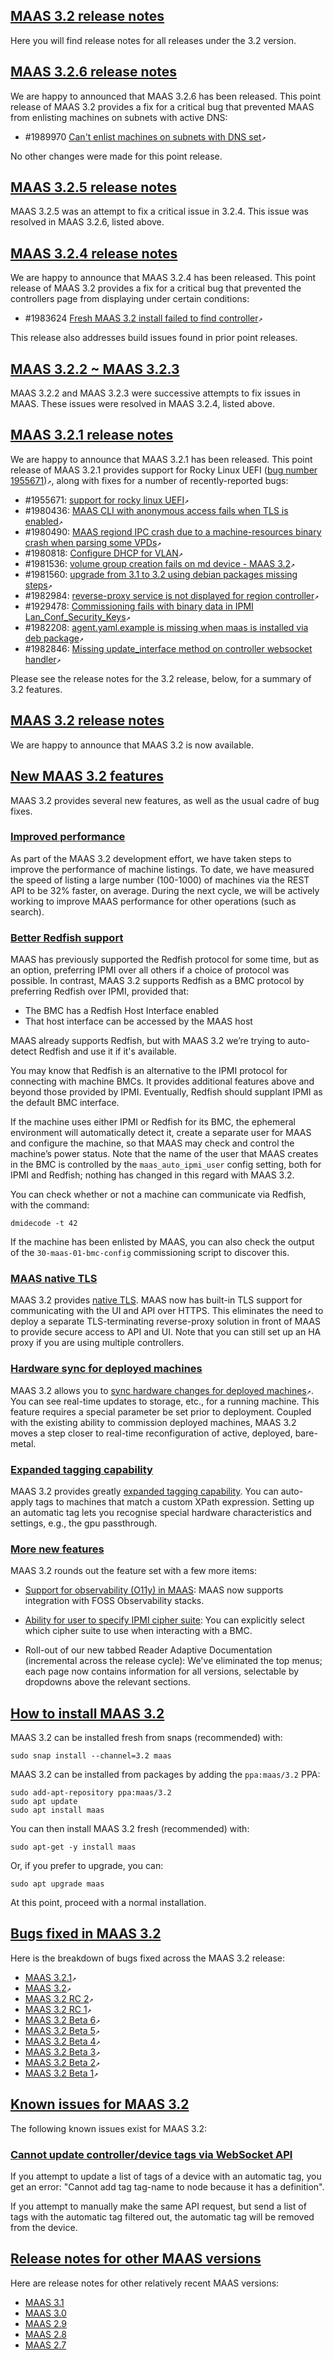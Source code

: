 <!-- "What is new with MAAS 3.2" -->

<a href="#heading--MAAS-3.2-release-notes"><h2 id="heading--MAAS-3.2-release-notes">MAAS 3.2 release notes</h2></a>

Here you will find release notes for all releases under the 3.2 version.

<a href="#heading--3-2-6-maas-release-notes"><h2 id="heading--3-2-6-maas-release-notes">MAAS 3.2.6 release notes</h2></a>

We are happy to announced that MAAS 3.2.6 has been released. This point release of MAAS 3.2 provides a fix for a critical bug that prevented MAAS from enlisting machines on subnets with active DNS:

- #1989970 [Can't enlist machines on subnets with DNS set](https://bugs.launchpad.net/bugs/1989970)`↗`

No other changes were made for this point release.

<a href="#heading--3-2-5-maas-release-notes"><h2 id="heading--3-2-5-maas-release-notes">MAAS 3.2.5 release notes</h2></a>

MAAS 3.2.5 was an attempt to fix a critical issue in 3.2.4.  This issue was resolved in MAAS 3.2.6, listed above. 

<a href="#heading--3-2-4-maas-release-notes"><h2 id="heading--3-2-4-maas-release-notes">MAAS 3.2.4 release notes</h2></a>

We are happy to announce that MAAS 3.2.4 has been released.  This point release of MAAS 3.2 provides a fix for a critical bug that prevented the controllers page from displaying under certain conditions:

-  #1983624 [Fresh MAAS 3.2 install failed to find controller](https://bugs.launchpad.net/bugs/1983624)`↗`

This release also addresses build issues found in prior point releases.

<a href="#heading--3-2-2-3-2-3-release-notes"><h2 id="heading--3-2-2-3-2-3-release-notes">MAAS 3.2.2 ~ MAAS 3.2.3</h2></a>

MAAS 3.2.2 and MAAS 3.2.3 were successive attempts to fix issues in MAAS.  These issues were resolved in MAAS 3.2.4, listed above.

<a href="#heading--3-2-1-maas-release-notes"><h2 id="heading--3-2-1-maas-release-notes">MAAS 3.2.1 release notes</h2></a>

We are happy to announce that MAAS 3.2.1 has been released.  This point release of MAAS 3.2.1 provides support for Rocky Linux UEFI ([bug number 1955671](https://bugs.launchpad.net/bugs/1955671))`↗`, along with fixes for a number of recently-reported bugs:

- #1955671: [support for rocky linux UEFI](https://bugs.launchpad.net/bugs/1955671)`↗`
- #1980436: [MAAS CLI with anonymous access fails when TLS is enabled](https://bugs.launchpad.net/bugs/1980436)`↗`
- #1980490: [MAAS regiond IPC crash due to a machine-resources binary crash when parsing some VPDs](https://bugs.launchpad.net/bugs/1980490)`↗`
- #1980818: [Configure DHCP for VLAN](https://bugs.launchpad.net/bugs/1980818)`↗`
- #1981536: [volume group creation fails on md device - MAAS 3.2](https://bugs.launchpad.net/bugs/1981536)`↗`
- #1981560: [upgrade from 3.1 to 3.2 using debian packages missing steps](https://bugs.launchpad.net/bugs/1981560)`↗`
- #1982984: [reverse-proxy service is not displayed for region controller](https://bugs.launchpad.net/bugs/1982984)`↗`
- #1929478: [Commissioning fails with binary data in IPMI Lan_Conf_Security_Keys](https://bugs.launchpad.net/bugs/1929478)`↗`
- #1982208: [agent.yaml.example is missing when maas is installed via deb package](https://bugs.launchpad.net/bugs/1982208)`↗`
- #1982846: [Missing update_interface method on controller websocket handler](https://bugs.launchpad.net/bugs/1982846)`↗`

Please see the release notes for the 3.2 release, below, for a summary of 3.2 features.
	
<a href="#heading--current-maas-release-notes"><h2 id="heading--current-maas-release-notes">MAAS 3.2 release notes</h2></a>

We are happy to announce that MAAS 3.2 is now available.

<a href="#heading--new-features"><h2 id="heading--new-features">New MAAS 3.2 features</h2></a>

MAAS 3.2 provides several new features, as well as the usual cadre of bug fixes.

<a href="#heading--improved-performance"><h3 id="heading--improved-performance">Improved performance</h3></a>

As part of the MAAS 3.2 development effort, we have taken steps to improve the performance of machine listings.  To date, we have measured the speed of listing a large number (100-1000) of machines via the REST API to be 32% faster, on average.  During the next cycle, we will be actively working to improve MAAS performance for other operations (such as search).

<a href="#heading--better-redfish-support"><h3 id="heading--better-redfish-support">Better Redfish support</h3></a>

MAAS has previously supported the Redfish protocol for some time, but as an option, preferring IPMI over all others if a choice of protocol was possible.  In contrast, MAAS 3.2 supports Redfish as a BMC protocol by preferring Redfish over IPMI, provided that:

- The BMC has a Redfish Host Interface enabled
- That host interface can be accessed by the MAAS host

MAAS already supports Redfish, but with MAAS 3.2 we’re trying to auto-detect Redfish and use it if it's available.

You may know that Redfish is an alternative to the IPMI protocol for connecting with machine BMCs.  It provides additional features above and beyond those provided by IPMI.  Eventually, Redfish should supplant IPMI as the default BMC interface.

If the machine uses either IPMI or Redfish for its BMC, the ephemeral environment will automatically detect it, create a separate user for MAAS and configure the machine, so that MAAS may check and control the machine’s power status. Note that the name of the user that MAAS creates in the BMC is controlled by the `maas_auto_ipmi_user` config setting, both for IPMI and Redfish; nothing has changed in this regard with MAAS 3.2.

You can check whether or not a machine can communicate via Redfish, with the command: 

```nohighlight
dmidecode -t 42
```

If the machine has been enlisted by MAAS, you can also check the output of the `30-maas-01-bmc-config` commissioning script to discover this.

<a href="#heading--maas-native-tls"><h3 id="heading--maas-native-tls">MAAS native TLS</h3></a>

MAAS 3.2 provides [native TLS](/t/how-to-enable-maas-native-tls/5116#heading--about-maas-native-tls). MAAS now has built-in TLS support for communicating with the UI and API over HTTPS. This eliminates the need to deploy a separate TLS-terminating reverse-proxy solution in front of MAAS to provide secure access to API and UI.  Note that you can still set up an HA proxy if you are using multiple controllers.

<a href="#heading--hardware-sync-for-deployed-machines"><h3 id="heading--hardware-sync-for-deployed-machines">Hardware sync for deployed machines</h3></a>

MAAS 3.2 allows you to [sync hardware changes for deployed machines](https://maas.io/docs/how-to-customise-machines#heading--how-to-enable-hardware-sync-on-a-machine)`↗`.  You can see real-time updates to storage, etc., for a running machine.  This feature requires a special parameter be set prior to deployment.  Coupled with the existing ability to commission deployed machines, MAAS 3.2 moves a step closer to real-time reconfiguration of active, deployed, bare-metal.

<a href="#heading--expanded-tagging-capability"><h3 id="heading--expanded-tagging-capability">Expanded tagging capability</h3></a>
 
MAAS 3.2 provides greatly [expanded tagging capability](/t/how-to-tag-machines/5928#heading--automatic-tags).  You can auto-apply tags to machines that match a custom XPath expression. Setting up an automatic tag lets you recognise special hardware characteristics and settings, e.g., the gpu passthrough.

<a href="#heading--more-new-features"><h3 id="heading--more-new-features">More new features</h3></a>

MAAS 3.2 rounds out the feature set with a few more items:

- [Support for observability (O11y) in MAAS](/t/how-to-set-up-maas-metrics/5204): MAAS now supports integration with FOSS Observability stacks.

- [Ability for user to specify IPMI cipher suite](/t/power-management-reference/5246): You can explicitly select which cipher suite to use when interacting with a BMC.

- Roll-out of our new tabbed Reader Adaptive Documentation (incremental across the release cycle): We've eliminated the top menus; each page now contains information for all versions, selectable by dropdowns above the relevant sections.

<a href="#heading--how-to-install-maas-3-2"><h2 id="heading--how-to-install-maas-3-2">How to install MAAS 3.2</h2></a>

MAAS 3.2 can be installed fresh from snaps (recommended) with:

```
sudo snap install --channel=3.2 maas
```

MAAS 3.2 can be installed from packages by adding the `ppa:maas/3.2` PPA:

```
sudo add-apt-repository ppa:maas/3.2
sudo apt update
sudo apt install maas
```

You can then install MAAS 3.2 fresh (recommended) with:

```
sudo apt-get -y install maas
```

Or, if you prefer to upgrade, you can:

```
sudo apt upgrade maas
```

At this point, proceed with a normal installation.

<a href="#heading--bugs-fixed-in-maas-3-2"><h2 id="heading--bugs-fixed-in-maas-3-2">Bugs fixed in MAAS 3.2</h2></a>

Here is the breakdown of bugs fixed across the MAAS 3.2 release:

- [MAAS 3.2.1](https://launchpad.net/maas/+milestone/3.2.1)`↗`
- [MAAS 3.2](https://launchpad.net/maas/3.2/3.2.0)`↗`
- [MAAS 3.2 RC 2](https://launchpad.net/maas/3.2/3.2.0-rc2)`↗`
- [MAAS 3.2 RC 1](https://launchpad.net/maas/+milestone/3.2.0-rc1)`↗`
- [MAAS 3.2 Beta 6](https://launchpad.net/maas/3.2/3.2.0-beta6)`↗`
- [MAAS 3.2 Beta 5](https://launchpad.net/maas/3.2/3.2.0-beta5)`↗`
- [MAAS 3.2 Beta 4](https://launchpad.net/maas/3.2/3.2.0-beta4)`↗`
- [MAAS 3.2 Beta 3](https://launchpad.net/maas/3.2/3.2.0-beta3)`↗`
- [MAAS 3.2 Beta 2](https://launchpad.net/maas/+milestone/3.2.0-beta2)`↗`
- [MAAS 3.2 Beta 1](https://launchpad.net/maas/3.2/3.2.0-beta1)`↗`
 
<a href="#heading--known-issues-maas-3-2"><h2 id="heading--known-issues-maas-3-2">Known issues for MAAS 3.2</h2></a>

The following known issues exist for MAAS 3.2:

<a href="#heading--Cannot-update-controller/device-tags-via-WebSocket-API"><h3 id="heading--Cannot-update-controller/device-tags-via-WebSocket-API">Cannot update controller/device tags via WebSocket API</h3></a>

If you attempt to update a list of tags of a device with an automatic tag, you get an error: "Cannot add tag tag-name to node because it has a definition".

If you attempt to manually make the same API request, but send a list of tags with the automatic tag filtered out, the automatic tag will be removed from the device.

<a href="#heading--other-maas-versions"><h2 id="heading--other-maas-versions">Release notes for other MAAS versions</h2></a>

Here are release notes for other relatively recent MAAS versions:

- [MAAS 3.1](/t/what-is-new-with-maas-3-1/5964)
- [MAAS 3.0](/t/what-is-new-with-maas-3-0/5963)
- [MAAS 2.9](/t/what-is-new-with-maas-2-9/5961)
- [MAAS 2.8](/t/what-is-new-with-maas-2-8/5994)
- [MAAS 2.7](/t/what-is-new-with-maas-2-7/5993)
